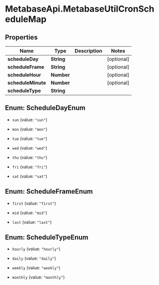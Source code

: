 # MetabaseApi.MetabaseUtilCronScheduleMap

## Properties

Name | Type | Description | Notes
------------ | ------------- | ------------- | -------------
**scheduleDay** | **String** |  | [optional] 
**scheduleFrame** | **String** |  | [optional] 
**scheduleHour** | **Number** |  | [optional] 
**scheduleMinute** | **Number** |  | [optional] 
**scheduleType** | **String** |  | 



## Enum: ScheduleDayEnum


* `sun` (value: `"sun"`)

* `mon` (value: `"mon"`)

* `tue` (value: `"tue"`)

* `wed` (value: `"wed"`)

* `thu` (value: `"thu"`)

* `fri` (value: `"fri"`)

* `sat` (value: `"sat"`)





## Enum: ScheduleFrameEnum


* `first` (value: `"first"`)

* `mid` (value: `"mid"`)

* `last` (value: `"last"`)





## Enum: ScheduleTypeEnum


* `hourly` (value: `"hourly"`)

* `daily` (value: `"daily"`)

* `weekly` (value: `"weekly"`)

* `monthly` (value: `"monthly"`)




